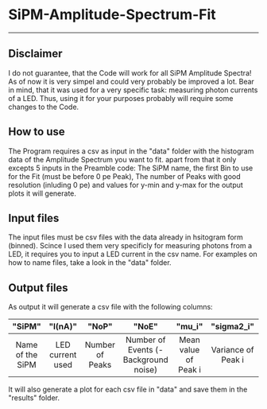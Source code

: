 # SiPM-Amplitude-Spectrum-Fit
---
## Disclaimer
I do not guarantee, that the Code will work for all SiPM Amplitude Spectra! As of now it is very simpel and could very probably be improved a lot. Bear in mind, that it was used for a very specific task: measuring photon currents of a LED. Thus, using it for your purposes probably will require some changes to the Code.

## How to use
The Program requires a csv as input in the "data" folder with the histogram data of the Amplitude Spectrum you want to fit.
apart from that it only excepts 5 inputs in the Preamble code: The SiPM name, the first Bin to use for the Fit (must be before 0 pe Peak), The number of Peaks with good resolution (inluding 0 pe) and values for y-min and y-max for the output plots it will generate.

## Input files
The input files must be csv files with the data already in hsitogram form (binned). Scince I used them very specificly for measuring photons from a LED, it requires you to input a LED current in the csv name. For examples on how to name files, take a look in the "data" folder.  

## Output files
As output it will generate a csv file with the following columns:

|      "SiPM"      |      "I(nA)"     |      "NoP"      |                 "NoE"                 |        "mu_i"        |    "sigma2_i"    |      "w_i"     |                "photon_counts"               |
|:----------------:|:----------------:|:---------------:|:-------------------------------------:|:--------------------:|:------------------:|:----------------:|:--------------------------------------------:|
| Name of the SiPM | LED current used | Number of Peaks | Number of Events (- Background noise) | Mean value of Peak i | Variance of Peak i | Weight of Peak i | Total number of photons detected by the SiPM |

It will also generate a plot for each csv file in "data" and save them in the "results" folder.
